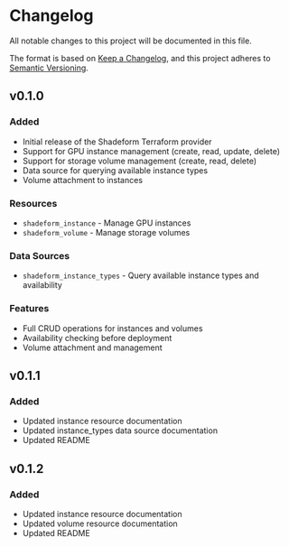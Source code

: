 # Changelog

All notable changes to this project will be documented in this file.

The format is based on [Keep a Changelog](https://keepachangelog.com/en/1.0.0/),
and this project adheres to [Semantic Versioning](https://semver.org/spec/v2.0.0.html).

## v0.1.0

### Added
- Initial release of the Shadeform Terraform provider
- Support for GPU instance management (create, read, update, delete)
- Support for storage volume management (create, read, delete)
- Data source for querying available instance types
- Volume attachment to instances

### Resources
- `shadeform_instance` - Manage GPU instances
- `shadeform_volume` - Manage storage volumes

### Data Sources
- `shadeform_instance_types` - Query available instance types and availability

### Features
- Full CRUD operations for instances and volumes
- Availability checking before deployment
- Volume attachment and management

## v0.1.1

### Added
- Updated instance resource documentation
- Updated instance_types data source documentation
- Updated README

## v0.1.2

### Added
- Updated instance resource documentation
- Updated volume resource documentation
- Updated README